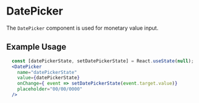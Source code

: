# DatePicker

The `DatePicker` component is used for monetary value input.

## Example Usage

```jsx
  const [datePickerState, setDatePickerState] = React.useState(null);
  <DatePicker
    name="datePickerState"
    value={datePickerState}
    onChange={ event => setDatePickerState(event.target.value)}
    placeholder="00/00/0000"
  />
```